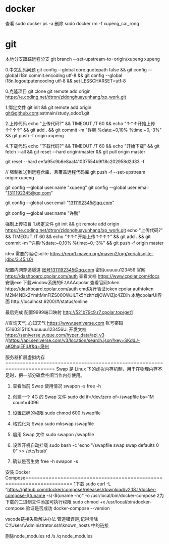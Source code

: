 # docker

查看      sudo docker ps -a
删除      sudo docker   rm  -f xupeng_cai_rong

# git

本地分支跟踪远程分支    git branch --set-upstream-to=origin/xupeng xupeng

0.中文乱码问题
git config --global core.quotepath false  && git config --global i18n.commit.encoding utf-8 && git config --global i18n.logoutputencoding utf-8 &&  set LESSCHARSET=utf-8

0.克隆项目            git clone     git remote add origin https://e.coding.net/dtron/zidonghuayunhang/xp_work.git

1.绑定文件            git init && git remote add origin  git@github.com:astmain/study_odoo1.git

2.上传代码            echo "上传代码?"  &&    TIMEOUT /T 60  &&   echo "↑↑↑开始上传↑↑↑↑"  &&      git add . &&  git commit -m "许鹏:%date:~0,10% %time:~0,-3%"   &&  git push  -f   origin  xupeng

4.下载代码            echo "下载代码?" && TIMEOUT /T 60      &&   echo "开始下载"  &&  git fetch --all && git reset --hard origin/master && git pull origin master

git reset --hard    eefa95c9b6e8aaf41037554b9f18c202958d2d33  -f


// 强制推送到远程仓库，且覆盖远程代码库
git push -f --set-upstream origin:xupeng


git config -–global user.name "xupeng"
git config -–global user.email "1311192345@qq.com"

git config --global user.email "1311192345@qq.com"

git config -–global user.name "许鹏"





强制上传项目
1.绑定文件            git init && git remote add origin  https://e.coding.net/dtron/zidonghuayunhang/xp_work.git
echo "上传代码?"  &&    TIMEOUT /T 60  &&   echo "↑↑↑开始上传↑↑↑↑"  &&      git add . &&  git commit -m "许鹏:%date:~0,10% %time:~0,-3%"   &&  git push  -f   origin  master








idea 需要的驱动sqlite   https://repo1.maven.org/maven2/org/xerial/sqlite-jdbc/3.45.1.0/


配置内网穿透隧道
账号1311192345@qq.com
密码uuuuuu123456
官网                    https://dashboard.cpolar.com/auth
查看文档                https://www.cpolar.com/docs
安装exe                下载window系统的E:\AAAcpolar
查看官网token           https://dashboard.cpolar.com/auth
cmd执行验证token        cpolar authtoken M2M4NDk2YmItMmFlZS00OWJiLTk5YzItYzljOWVlZjc4ZDlh
本地cpolarUI界面        http://localhost:9200/#/status/online

最后完成
配置9999端口映射	    http://521b79c9.r7.cpolar.top/get1



//查询天气_心知天气   https://www.seniverse.com           账号密码15160315110/uuuuuu123456U.         开发文档 https://seniverse.yuque.com/hyper_data/api_v3
//https://api.seniverse.com/v3/location/search.json?key=SKddJ-aKQhqiEFiUf&q=泉州


服务器扩展虚拟内存=======================================================================
Swap 是 Linux 下的虚拟内存机制，用于在物理内存不足时，把一部分磁盘空间当作内存使用。
1. 查看当前 Swap 使用情况
swapon -s
free -h

2. 创建一个 4G 的 Swap 文件
sudo dd if=/dev/zero of=/swapfile bs=1M count=4096

3. 设置正确的权限
sudo chmod 600 /swapfile

4. 格式化为 Swap
sudo mkswap /swapfile

5. 启用 Swap 文件
sudo swapon /swapfile

6. 设置开机自动挂载
sudo bash -c 'echo "/swapfile swap swap defaults 0 0" >> /etc/fstab'

7. 确认是否生效
free -h
swapon -s



安装 Docker Compose======================================================================
1下载
sudo curl -L "https://github.com/docker/compose/releases/download/v2.18.1/docker-compose-$(uname -s)-$(uname -m)" -o /usr/local/bin/docker-compose
2为下载的二进制文件添加可执行权限
sudo chmod +x /usr/local/bin/docker-compose
验证是否成功
docker-compose --version








vscode链接失败解决办法
管道错误是,记得清除 C:\Users\Administrator\.ssh\known_hosts   中的链接



删除node_modules
rd /s /q node_modules


